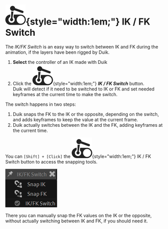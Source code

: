 # ![](../../../img/duik/icons/ik_fk_switch.svg){style="width:1em;"} IK / FK Switch

The *IK/FK Switch* is an easy way to switch between IK and FK during the animation, if the layers have been rigged by Duik.

1. **Select** the controller of an IK made with Duik
2. Click the ![](../../../img/duik/icons/ik_fk_switch.svg){style="width:1em;"} ***IK / FK Switch*** button.  
    Duik will detect if it need to be switched to IK or FK and set needed keyframes at the current time to make the switch.

The switch happens in two steps:

1. Duik snaps the FK to the IK or the opposite, depending on the switch, and adds keyframes to keep the value at the current frame.
2. Duik actually switches between the IK and the FK, adding keyframes at the current time.

You can `[Shift] + [Click]` the ![](../../../img/duik/icons/ik_fk_switch.svg){style="width:1em;"} IK / FK Switch button to access the snapping tools.

![](../../../img/duik/animation/ikfk.png)

There you can manually snap the FK values on the IK or the opposite, without actually switching between IK and FK, if you should need it.
